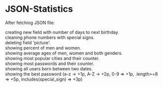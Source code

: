 # JSON-Statistics

After fetching JSON file:

creating new field with number of days to next birthday.  
cleaning phone numbers with special signs.  
deleting field 'picture'.  
showing percent of men and women.  
showing average ages of men, women and both genders.  
showing most popular cities and their counter.  
showing most passwords and their counter.  
showing all users born between two dates.  
showing the best password (a-z -> +1p, A-Z -> +2p, 0-9 => +1p, .length>=8 => +5p, includes(special_sign) => +3p)  


